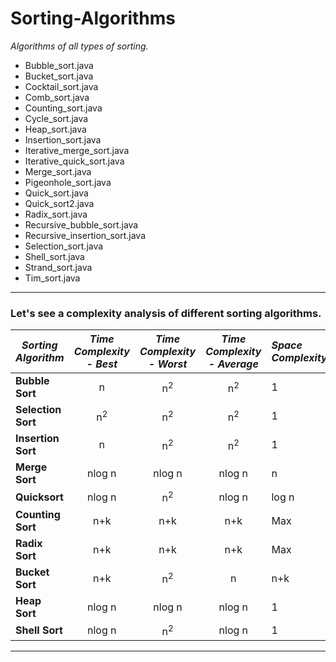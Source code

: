 # Sorting-Algorithms

*Algorithms of all types of sorting.*

* Bubble_sort.java
* Bucket_sort.java
* Cocktail_sort.java
* Comb_sort.java
* Counting_sort.java
* Cycle_sort.java
* Heap_sort.java
* Insertion_sort.java
* Iterative_merge_sort.java
* Iterative_quick_sort.java
* Merge_sort.java
* Pigeonhole_sort.java
* Quick_sort.java
* Quick_sort2.java
* Radix_sort.java
* Recursive_bubble_sort.java
* Recursive_insertion_sort.java
* Selection_sort.java
* Shell_sort.java
* Strand_sort.java
* Tim_sort.java

---

### Let's see a complexity analysis of different sorting algorithms.


| *Sorting Algorithm* |*Time Complexity - Best* |*Time Complexity - Worst* |*Time Complexity - Average* |*Space Complexity* |
| -------------       |:-------------:          | :-----:                  | :-------------:            |:-------------     |
| **Bubble Sort**     |   n                     |  n<sup>2</sup>           |  n<sup>2</sup>             | 1                 | 
| **Selection Sort**  |   n<sup>2</sup>         |  n<sup>2</sup>           |  n<sup>2</sup>             | 1                 | 
| **Insertion Sort**  |   n                     |  n<sup>2</sup>           |  n<sup>2</sup>             | 1                 | 
| **Merge Sort**      |   nlog n                |  nlog n                  |  nlog n                    | n                 |
| **Quicksort**       |   nlog n                |  n<sup>2</sup>           |  nlog n                    | log n             |
| **Counting Sort**   |   n+k                   |  n+k                     |  n+k                       | Max               |
| **Radix Sort**      |   n+k                   |  n+k                     |  n+k                       | Max               |
| **Bucket Sort**     |   n+k                   |  n<sup>2</sup>           |  n                         | n+k               |
| **Heap Sort**       |   nlog n                |  nlog n                  |  nlog n                    | 1                 |
| **Shell Sort**      |   nlog n                |  n<sup>2</sup>           |  nlog n                    | 1                 |
 
 ______________________________________________________________________________________________________________________________
